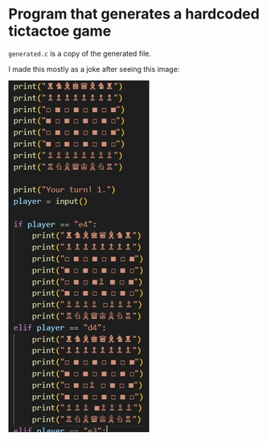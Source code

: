 # Program that generates a hardcoded tictactoe game

`generated.c` is a copy of the generated file.

I made this mostly as a joke after seeing this image:

![meme](meme.jpg)
